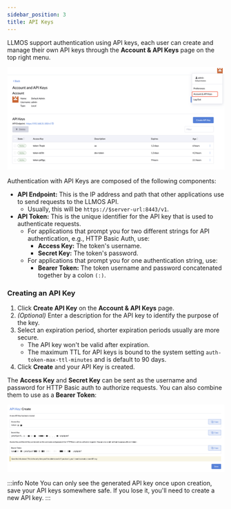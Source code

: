 ```yaml
---
sidebar_position: 3
title: API Keys
---
```


LLMOS support authentication using API keys, each user can create and manage their own API keys through the **Account & API Keys** page on the top right menu.

![Account & API Keys](/img/docs/user-top-nav-menu.png)

Authentication with API Keys are composed of the following components:

- **API Endpoint:** This is the IP address and path that other applications use to send requests to the LLMOS API.
  - Usually, this will be `https://$server-url:8443/v1`.
- **API Token:** This is the unique identifier for the API key that is used to authenticate requests.
    - For applications that prompt you for two different strings for API authentication, e.g., HTTP Basic Auth, use:
        - **Access Key:** The token's username.
        - **Secret Key:** The token's password.
    - For applications that prompt you for one authentication string, use: 
        - **Bearer Token:** The token username and password concatenated together by a colon `(:)`.

### Creating an API Key

1. Click **Create API Key** on the **Account & API Keys** page.
1. *(Optional)* Enter a description for the API key to identify the purpose of the key.
1. Select an expiration period, shorter expiration periods usually are more secure.
    - The API key won't be valid after expiration. 
    - The maximum TTL for API keys is bound to the system setting `auth-token-max-ttl-minutes` and is default to 90 days.
1. Click **Create** and your API Key is created. 

The **Access Key** and **Secret Key** can be sent as the username and password for HTTP Basic auth to authorize requests. You can also combine them to use as a **Bearer Token**:

![API Keys](/img/docs/user-create-api-key.png)

:::info Note
You can only see the generated API key once upon creation, save your API keys somewhere safe. If you lose it, you'll need to create a new API key.
:::
